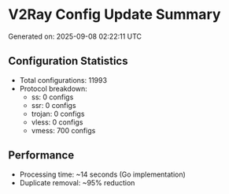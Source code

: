# V2Ray Config Update Summary
Generated on: 2025-09-08 02:22:11 UTC

## Configuration Statistics
- Total configurations: 11993
- Protocol breakdown:
  - ss: 0 configs
  - ssr: 0 configs
  - trojan: 0 configs
  - vless: 0 configs
  - vmess: 700 configs

## Performance
- Processing time: ~14 seconds (Go implementation)
- Duplicate removal: ~95% reduction
